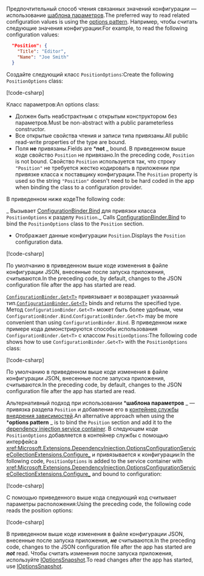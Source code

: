 <span data-ttu-id="8aa1f-101">Предпочтительный способ чтения связанных значений конфигурации — использование [шаблона параметров](xref:fundamentals/configuration/options).</span><span class="sxs-lookup"><span data-stu-id="8aa1f-101">The preferred way to read related configuration values is using the [options pattern](xref:fundamentals/configuration/options).</span></span> <span data-ttu-id="8aa1f-102">Например, чтобы считать следующие значения конфигурации:</span><span class="sxs-lookup"><span data-stu-id="8aa1f-102">For example, to read the following configuration values:</span></span>

```json
  "Position": {
    "Title": "Editor",
    "Name": "Joe Smith"
  }
```

<span data-ttu-id="8aa1f-103">Создайте следующий класс `PositionOptions`:</span><span class="sxs-lookup"><span data-stu-id="8aa1f-103">Create the following `PositionOptions` class:</span></span>

[!code-csharp[](~/fundamentals/configuration/index/samples/3.x/ConfigSample/Options/PositionOptions.cs?name=snippet)]

<span data-ttu-id="8aa1f-104">Класс параметров:</span><span class="sxs-lookup"><span data-stu-id="8aa1f-104">An options class:</span></span>

* <span data-ttu-id="8aa1f-105">Должен быть неабстрактным с открытым конструктором без параметров.</span><span class="sxs-lookup"><span data-stu-id="8aa1f-105">Must be non-abstract with a public parameterless constructor.</span></span>
* <span data-ttu-id="8aa1f-106">Все открытые свойства чтения и записи типа привязаны.</span><span class="sxs-lookup"><span data-stu-id="8aa1f-106">All public read-write properties of the type are bound.</span></span>
* <span data-ttu-id="8aa1f-107">Поля **не** привязаны.</span><span class="sxs-lookup"><span data-stu-id="8aa1f-107">Fields are \***not** _ bound.</span></span> <span data-ttu-id="8aa1f-108">В приведенном выше коде свойство `Position` не привязано.</span><span class="sxs-lookup"><span data-stu-id="8aa1f-108">In the preceding code, `Position` is not bound.</span></span> <span data-ttu-id="8aa1f-109">Свойство `Position` используется так, что строку `"Position"` не требуется жестко кодировать в приложении при привязке класса к поставщику конфигурации.</span><span class="sxs-lookup"><span data-stu-id="8aa1f-109">The `Position` property is used so the string `"Position"` doesn't need to be hard coded in the app when binding the class to a configuration provider.</span></span>

<span data-ttu-id="8aa1f-110">В приведенном ниже коде</span><span class="sxs-lookup"><span data-stu-id="8aa1f-110">The following code:</span></span>

<span data-ttu-id="8aa1f-111">_ Вызывает [ConfigurationBinder.Bind](xref:Microsoft.Extensions.Configuration.ConfigurationBinder.Bind*) для привязки класса `PositionOptions` к разделу `Position`.</span><span class="sxs-lookup"><span data-stu-id="8aa1f-111">_ Calls [ConfigurationBinder.Bind](xref:Microsoft.Extensions.Configuration.ConfigurationBinder.Bind*) to bind the `PositionOptions` class to the `Position` section.</span></span>
* <span data-ttu-id="8aa1f-112">Отображает данные конфигурации `Position`.</span><span class="sxs-lookup"><span data-stu-id="8aa1f-112">Displays the `Position` configuration data.</span></span>

[!code-csharp[](~/fundamentals/configuration/index/samples/3.x/ConfigSample/Pages/Test22.cshtml.cs?name=snippet)]

<span data-ttu-id="8aa1f-113">По умолчанию в приведенном выше коде изменения в файле конфигурации JSON, внесенные после запуска приложения, считываются.</span><span class="sxs-lookup"><span data-stu-id="8aa1f-113">In the preceding code, by default, changes to the JSON configuration file after the app has started are read.</span></span>

<span data-ttu-id="8aa1f-114">[`ConfigurationBinder.Get<T>`](xref:Microsoft.Extensions.Configuration.ConfigurationBinder.Get*) привязывает и возвращает указанный тип.</span><span class="sxs-lookup"><span data-stu-id="8aa1f-114">[`ConfigurationBinder.Get<T>`](xref:Microsoft.Extensions.Configuration.ConfigurationBinder.Get*) binds and returns the specified type.</span></span> <span data-ttu-id="8aa1f-115">Метод `ConfigurationBinder.Get<T>` может быть более удобным, чем `ConfigurationBinder.Bind`.</span><span class="sxs-lookup"><span data-stu-id="8aa1f-115">`ConfigurationBinder.Get<T>` may be more convenient than using `ConfigurationBinder.Bind`.</span></span> <span data-ttu-id="8aa1f-116">В приведенном ниже примере кода демонстрируются способы использования `ConfigurationBinder.Get<T>` с классом `PositionOptions`:</span><span class="sxs-lookup"><span data-stu-id="8aa1f-116">The following code shows how to use `ConfigurationBinder.Get<T>` with the `PositionOptions` class:</span></span>

[!code-csharp[](~/fundamentals/configuration/index/samples/3.x/ConfigSample/Pages/Test21.cshtml.cs?name=snippet)]

<span data-ttu-id="8aa1f-117">По умолчанию в приведенном выше коде изменения в файле конфигурации JSON, внесенные после запуска приложения, считываются.</span><span class="sxs-lookup"><span data-stu-id="8aa1f-117">In the preceding code, by default, changes to the JSON configuration file after the app has started are read.</span></span>

<span data-ttu-id="8aa1f-118">Альтернативный подход при использовании \***шаблона параметров** _ — привязка раздела `Position` и добавление его в [контейнер службы внедрения зависимостей](xref:fundamentals/dependency-injection).</span><span class="sxs-lookup"><span data-stu-id="8aa1f-118">An alternative approach when using the \***options pattern** _ is to bind the `Position` section and add it to the [dependency injection service container](xref:fundamentals/dependency-injection).</span></span> <span data-ttu-id="8aa1f-119">В следующем коде `PositionOptions` добавляется в контейнер службы с помощью интерфейса <xref:Microsoft.Extensions.DependencyInjection.OptionsConfigurationServiceCollectionExtensions.Configure_> и привязывается к конфигурации:</span><span class="sxs-lookup"><span data-stu-id="8aa1f-119">In the following code, `PositionOptions` is added to the service container with <xref:Microsoft.Extensions.DependencyInjection.OptionsConfigurationServiceCollectionExtensions.Configure_> and bound to configuration:</span></span>

[!code-csharp[](~/fundamentals/configuration/index/samples/3.x/ConfigSample/Startup.cs?name=snippet)]

<span data-ttu-id="8aa1f-120">С помощью приведенного выше кода следующий код считывает параметры расположения:</span><span class="sxs-lookup"><span data-stu-id="8aa1f-120">Using the preceding code, the following code reads the position options:</span></span>

[!code-csharp[](~/fundamentals/configuration/index/samples/3.x/ConfigSample/Pages/Test2.cshtml.cs?name=snippet)]

<span data-ttu-id="8aa1f-121">В приведенном выше коде изменения в файле конфигурации JSON, внесенные после запуска приложения, ***не*** считываются.</span><span class="sxs-lookup"><span data-stu-id="8aa1f-121">In the preceding code, changes to the JSON configuration file after the app has started are ***not*** read.</span></span> <span data-ttu-id="8aa1f-122">Чтобы считать изменения после запуска приложения, используйте [IOptionsSnapshot](xref:fundamentals/configuration/options#ios).</span><span class="sxs-lookup"><span data-stu-id="8aa1f-122">To read changes after the app has started, use [IOptionsSnapshot](xref:fundamentals/configuration/options#ios).</span></span>
